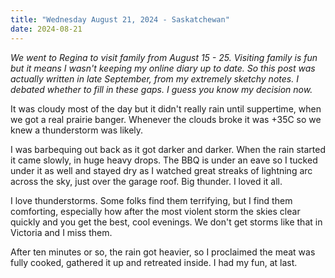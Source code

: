 ```yaml
---
title: "Wednesday August 21, 2024 - Saskatchewan"
date: 2024-08-21
---
```


_We went to Regina to visit family from August 15 - 25.  Visiting family is fun but it means I wasn't keeping my online diary up to date.  So this post was actually written in late September, from my extremely sketchy notes. I debated whether to fill in these gaps.  I guess you know my decision now._

It was cloudy most of the day but it didn't really rain until suppertime, when we got a real prairie banger. Whenever the clouds broke it was +35C so we knew a thunderstorm was likely.

I was barbequing out back as it got darker and darker.  When the rain started it came slowly, in huge heavy drops.  The BBQ is under an eave so I tucked under it as well and stayed dry as I watched great streaks of lightning arc across the sky, just over the garage roof.  Big thunder.  I loved it all.

I love thunderstorms.  Some folks find them terrifying, but I find them comforting, especially how after the most violent storm the skies clear quickly and you get the best, cool evenings.  We don't get storms like that in Victoria and I miss them.

After ten minutes or so, the rain got heavier, so I proclaimed the meat was fully cooked, gathered it up and retreated inside.  I had my fun, at last.